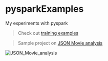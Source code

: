 # pysparkExamples
My experiments with pyspark

> Check out [training examples](spark_training)

> Sample project on [JSON Movie analysis](movie_analysis.ipynb)

![JSON_Movie_analysis](assets/movie_analysis.gif)





